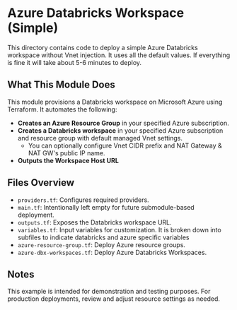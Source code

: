 # Azure Databricks Workspace (Simple)

This directory contains code to deploy a simple Azure Databricks workspace without Vnet injection. It uses all the default values. If everything is fine it will take about 5-6 minutes to deploy.

## What This Module Does
This module provisions a Databricks workspace on Microsoft Azure using Terraform. It automates the following:
- **Creates an Azure Resource Group** in your specified Azure subscription.
- **Creates a Databricks workspace** in your specified Azure subscription and resource group with default managed Vnet settings.
  - You can optionally configure Vnet CIDR prefix and NAT Gateway & NAT GW's public IP name.
- **Outputs the Workspace Host URL**


## Files Overview

- `providers.tf`: Configures required providers.
- `main.tf`: Intentionally left empty for future submodule-based deployment.
- `outputs.tf`: Exposes the Databricks workspace URL.
- `variables.tf`: Input variables for customization. It is broken down into subfiles to indicate databricks and azure specific variables
- `azure-resource-group.tf`: Deploy Azure resource groups.
- `azure-dbx-workspaces.tf`: Deploy Azure Databricks Workspaces.

## Notes

This example is intended for demonstration and testing purposes. For production deployments, review and adjust resource settings as needed.
